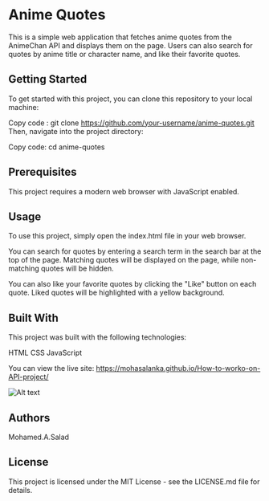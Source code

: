 # Anime Quotes
This is a simple web application that fetches anime quotes from the AnimeChan API and displays them on the page. Users can also search for quotes by anime title or character name, and like their favorite quotes.

## Getting Started
To get started with this project, you can clone this repository to your local machine:


Copy code :
    git clone https://github.com/your-username/anime-quotes.git
Then, navigate into the project directory:


Copy code:
    cd anime-quotes
## Prerequisites
This project requires a modern web browser with JavaScript enabled.

## Usage
To use this project, simply open the index.html file in your web browser.

You can search for quotes by entering a search term in the search bar at the top of the page. Matching quotes will be displayed on the page, while non-matching quotes will be hidden.

You can also like your favorite quotes by clicking the "Like" button on each quote. Liked quotes will be highlighted with a yellow background.

## Built With
This project was built with the following technologies:

HTML
CSS
JavaScript

You can view the live site:
    https://mohasalanka.github.io/How-to-worko-on-API-project/

![Alt text](vscode-local:/c%3A/Users/mikby/Downloads/qrcode_github.com%20%281%29.png)
## Authors
Mohamed.A.Salad
## License
This project is licensed under the MIT License - see the LICENSE.md file for details.





